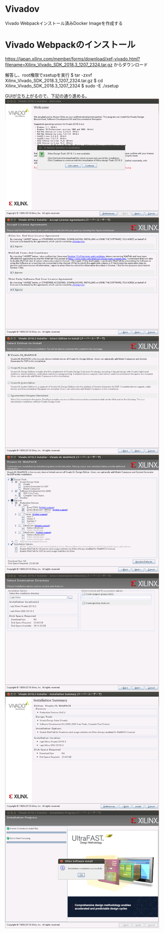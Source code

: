 # Vivadov
Vivado Webpackインストール済みDocker Imageを作成する
# Vivado Webpackのインストール

<https://japan.xilinx.com/member/forms/download/xef-vivado.html?filename=Xilinx_Vivado_SDK_2018.3_1207_2324.tar.gz>
からダウンロード

解答し、root権限でxsetupを実行
    $ tar -zxvf  Xilinx_Vivado_SDK_2018.3_1207_2324.tar.gz
    $ cd Xilinx_Vivado_SDK_2018.3_1207_2324
    $ sudo -E ./xsetup
    
GUIが立ち上がるので、下記の通り進める。
![Alt text](docs/vivado_install_1.png)
![Alt text](docs/vivado_install_2.png)
![Alt text](docs/vivado_install_3.png)
![Alt text](docs/vivado_install_4.png)
![Alt text](docs/vivado_install_5.png)
![Alt text](docs/vivado_install_6.png)
![Alt text](docs/vivado_install_7.png)

